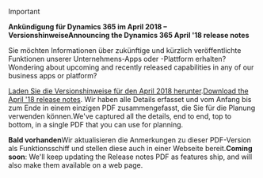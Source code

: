 > [!IMPORTANT]
> <span data-ttu-id="b82b2-101">**Ankündigung für Dynamics 365 im April 2018 – Versionshinweise**</span><span class="sxs-lookup"><span data-stu-id="b82b2-101">**Announcing the Dynamics 365 April '18 release notes**</span></span>
>
> <span data-ttu-id="b82b2-102">Sie möchten Informationen über zukünftige und kürzlich veröffentlichte Funktionen unserer Unternehmens-Apps oder -Plattform erhalten?</span><span class="sxs-lookup"><span data-stu-id="b82b2-102">Wondering about upcoming and recently released capabilities in any of our business apps or platform?</span></span>
>
> <span data-ttu-id="b82b2-103">[Laden Sie die Versionshinweise für den April 2018 herunter](https://go.microsoft.com/fwlink/?linkid=870424).</span><span class="sxs-lookup"><span data-stu-id="b82b2-103">[Download the April '18 release notes](https://go.microsoft.com/fwlink/?linkid=870424).</span></span> <span data-ttu-id="b82b2-104">Wir haben alle Details erfasset und vom Anfang bis zum Ende in einem einzigen PDF zusammengefasst, die Sie für die Planung verwenden können.</span><span class="sxs-lookup"><span data-stu-id="b82b2-104">We've captured all the details, end to end, top to bottom, in a single PDF that you can use for planning.</span></span>  
>
> <span data-ttu-id="b82b2-105">**Bald vorhanden**Wir aktualisieren die Anmerkungen zu dieser PDF-Version als Funktionsschiff und stellen diese auch in einer Webseite bereit.</span><span class="sxs-lookup"><span data-stu-id="b82b2-105">**Coming soon**: We'll keep updating the Release notes PDF as features ship, and will also make them available on a web page.</span></span> 

